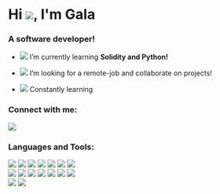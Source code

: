 <h1>Hi <img src="https://img.icons8.com/dusk/38/000000/volunteering.png"/>, I'm Gala</h1>
<h3>A software developer!</h3>

- <img src="https://img.icons8.com/dusk/30/000000/spa-flower.png"/> I’m currently learning **Solidity and Python!**

- <img src="https://img.icons8.com/dusk/30/000000/butterfly.png"/> I’m looking for a remote-job and collaborate on projects!

- <img src="https://img.icons8.com/dusk/30/000000/idea.png"/> Constantly learning

<h3 align="left">Connect with me:</h3>
<p align="left">
  <a href="https://www.linkedin.com/in/ga-la/"><img src="https://img.icons8.com/dusk/50/000000/linkedin.png"/></a>
</p>

<h3 align="left">Languages and Tools:</h3>
<p align="left">
  <img src="https://img.icons8.com/dusk/50/000000/html-5.png"/>
  <img src="https://img.icons8.com/dusk/50/000000/css3.png"/>
  <img src="https://img.icons8.com/dusk/50/000000/javascript.png"/>
  <img src="https://img.icons8.com/dusk/50/000000/svetle.png"/>
  <img src="https://img.icons8.com/dusk/50/000000/react.png"/> 
  <img src="https://img.icons8.com/dusk/50/000000/python.png"/>
  <img src="https://img.icons8.com/dusk/50/000000/anaconda.png"/>
  <br>
  
  <img src="https://img.icons8.com/dusk/50/000000/visual-studio-code-2019.png"/>
  <img src="https://img.icons8.com/color/50/000000/sass.png"/>
  <img src="https://img.icons8.com/dusk/50/000000/adobe-photoshop.png"/>
  <img src="https://img.icons8.com/dusk/50/000000/adobe-xd.png"/>
  <img src="https://img.icons8.com/dusk/50/000000/blender-3d.png"/>
  <img src="https://img.icons8.com/dusk/50/000000/github.png"/>
  <img src="https://img.icons8.com/fluency/50/000000/jupyter.png"/>
  <br>

<img src="https://img.icons8.com/color/50/000000/firebase.png"/>
<img src="https://img.icons8.com/color/50/4a90e2/nodejs.png"/></p>

